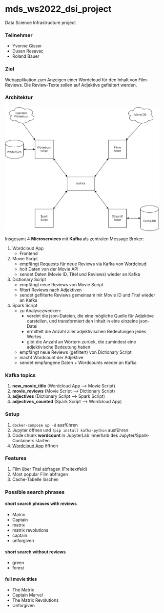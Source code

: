 # mds_ws2022_dsi_project

Data Science Infrastructure project

### Teilnehmer

-   Yvonne Gisser
-   Dusan Resavac
-   Roland Bauer

### Ziel

Webapplikation zum Anzeigen einer Wordcloud für den Inhalt von Film-Reviews.
Die Review-Texte sollen auf Adjektive gefieltert werden.

### Architektur

![Architektur](architecture.png)

Insgesamt 4 **Microservices** mit **Kafka** als zentralen Message Broker:

1. Wordcloud App
    - Frontend
2. Movie Script
    - empfängt Requests für neue Reviews via Kafka von Wordcloud
    - holt Daten von der Movie API
    - sendet Daten (Movie ID, Titel und Reviews) wieder an Kafka
3. Dictionary Script
    - empfängt neue Reviews von Movie Script
    - filtert Reviews nach Adjektiven
    - sendet gefilterte Reviews gemeinsam mit Movie ID und Titel wieder an Kafka
4. Spark Script
    - zu Analysezwecken:
        - vereint die json-Dateien, die eine mögliche Quelle für Adjektive darstellen, und transformiert den Inhalt in eine einzelne json-Datei
        - ermittelt die Anzahl aller adjektivischen Bedeutungen jedes Wortes
        - gibt die Anzahl an Wörtern zurück, die zumindest eine adjektivische Bedeutung haben
    - empfängt neue Reviews (gefiltert) von Dictionary Script
    - macht Wordcount der Adjektive
    - sendet empfangene Daten + Wordcounts wieder an Kafka

### Kafka topics

1. **new_movie_title** (Wordcloud App --> Movie Script)
2. **movie_reviews** (Movie Script --> Dictionary Script)
3. **adjectives** (Dictionary Script --> Spark Script)
4. **adjectives_counted** (Spark Script --> Wordcloud App)

### Setup

1. `docker-compose up -d` ausführen
2. Jupyter öffnen und `!pip install kafka-python` ausführen
3. Code chunk **wordcount** in JupyterLab innerhalb des Jupyter/Spark-Containers starten
4. [Wordcloud App](http://localhost:8501/) öffnen

### Features

1. Film über Titel abfragen (Freitextfeld)
2. Most popular Film abfragen
3. Cache-Tabelle löschen

### Possible search phrases

#### short search phrases with reviews

-   Matrix
-   Captain
-   matrix
-   matrix revolutions
-   captain
-   unforgiven

#### short search without reviews

-   green
-   forest

#### full movie titles

-   The Matrix
-   Captain Marvel
-   The Matrix Revolutions
-   Unforgiven
